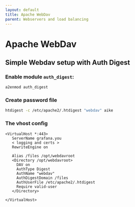 ```yaml
---
layout: default
title: Apache WebDav
parent: Webservers and load balancing
---
```


# Apache WebDav

## Simple Webdav setup with Auth Digest

### Enable module `auth_digest`:

```bash
a2enmod auth_digest
```
### Create password file

```bash
htdigest -c /etc/apache2/.htdigest "webdav" aike
```

### The vhost config

```
<VirtualHost *:443>
   ServerName grafana.you
   < logging and certs >
   RewriteEngine on

   Alias /files /opt/webdavroot
   <Directory /opt/webdavroot>
     DAV on
     AuthType Digest
     AuthName "webdav"
     AuthDigestDomain /files
     AuthUserFile /etc/apache2/.htdigest
     Require valid-user
   </Directory>

</VirtualHost>
```
